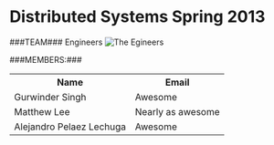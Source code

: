 # Distributed Systems Spring 2013 #


###TEAM###
Engineers
![The Egineers](http://i.imgur.com/eh6yF3T.jpg)

###MEMBERS:###

<table>
  <tr>
    <th>Name</th><th>Email</th>
  </tr>
  <tr>
    <td>Gurwinder Singh</td><td>Awesome</td>
  </tr>
  <tr>
    <td>Matthew Lee</td><td>Nearly as awesome</td>
  </tr>
  <tr>
    <td>Alejandro Pelaez Lechuga</td><td>Awesome</td>
  </tr>
</table>